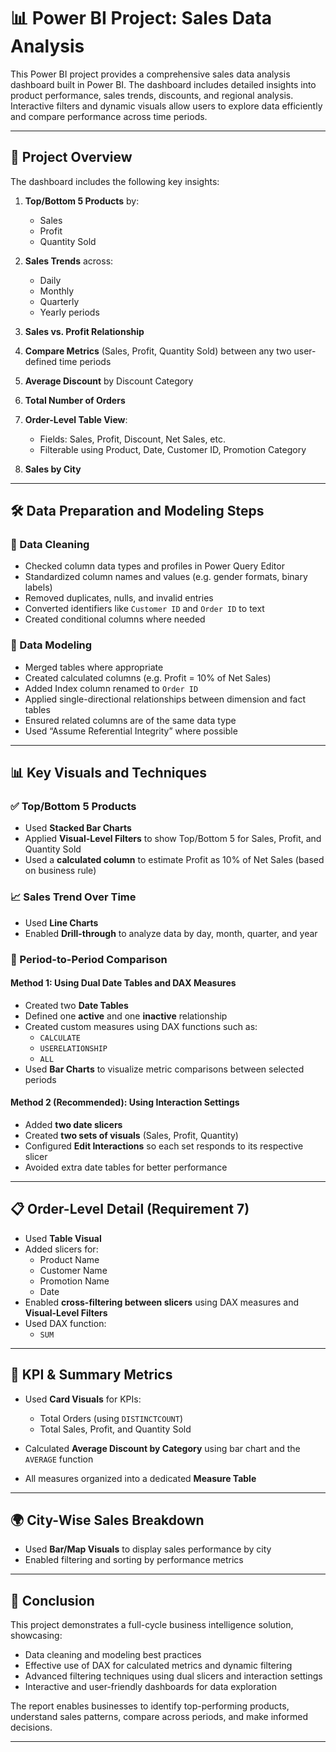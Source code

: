 # 📊 Power BI Project: Sales Data Analysis

This Power BI project provides a comprehensive sales data analysis dashboard built in Power BI. The dashboard includes detailed insights into product performance, sales trends, discounts, and regional analysis. Interactive filters and dynamic visuals allow users to explore data efficiently and compare performance across time periods.

---

## 📁 Project Overview

The dashboard includes the following key insights:

1. **Top/Bottom 5 Products** by:
   - Sales
   - Profit
   - Quantity Sold

2. **Sales Trends** across:
   - Daily
   - Monthly
   - Quarterly
   - Yearly periods

3. **Sales vs. Profit Relationship**

4. **Compare Metrics** (Sales, Profit, Quantity Sold) between any two user-defined time periods

5. **Average Discount** by Discount Category

6. **Total Number of Orders**

7. **Order-Level Table View**:
   - Fields: Sales, Profit, Discount, Net Sales, etc.
   - Filterable using Product, Date, Customer ID, Promotion Category

8. **Sales by City**

---

## 🛠️ Data Preparation and Modeling Steps

### 🔹 Data Cleaning

- Checked column data types and profiles in Power Query Editor
- Standardized column names and values (e.g. gender formats, binary labels)
- Removed duplicates, nulls, and invalid entries
- Converted identifiers like `Customer ID` and `Order ID` to text
- Created conditional columns where needed

### 🔹 Data Modeling

- Merged tables where appropriate
- Created calculated columns (e.g. Profit = 10% of Net Sales)
- Added Index column renamed to `Order ID`
- Applied single-directional relationships between dimension and fact tables
- Ensured related columns are of the same data type
- Used “Assume Referential Integrity” where possible

---

## 📊 Key Visuals and Techniques

### ✅ Top/Bottom 5 Products

- Used **Stacked Bar Charts**
- Applied **Visual-Level Filters** to show Top/Bottom 5 for Sales, Profit, and Quantity Sold
- Used a **calculated column** to estimate Profit as 10% of Net Sales (based on business rule)

### 📈 Sales Trend Over Time

- Used **Line Charts**
- Enabled **Drill-through** to analyze data by day, month, quarter, and year

### 🔄 Period-to-Period Comparison

#### Method 1: Using Dual Date Tables and DAX Measures

- Created two **Date Tables**
- Defined one **active** and one **inactive** relationship
- Created custom measures using DAX functions such as:
  - `CALCULATE`
  - `USERELATIONSHIP`
  - `ALL`
- Used **Bar Charts** to visualize metric comparisons between selected periods

#### Method 2 (Recommended): Using Interaction Settings

- Added **two date slicers**
- Created **two sets of visuals** (Sales, Profit, Quantity)
- Configured **Edit Interactions** so each set responds to its respective slicer
- Avoided extra date tables for better performance

---

## 📋 Order-Level Detail (Requirement 7)

- Used **Table Visual**
- Added slicers for:
  - Product Name
  - Customer Name
  - Promotion Name
  - Date
- Enabled **cross-filtering between slicers** using DAX measures and **Visual-Level Filters**
- Used DAX function:
  - `SUM`

---

## 🔢 KPI & Summary Metrics

- Used **Card Visuals** for KPIs:
  - Total Orders (using `DISTINCTCOUNT`)
  - Total Sales, Profit, and Quantity Sold

- Calculated **Average Discount by Category** using bar chart and the `AVERAGE` function

- All measures organized into a dedicated **Measure Table**

---

## 🌍 City-Wise Sales Breakdown

- Used **Bar/Map Visuals** to display sales performance by city
- Enabled filtering and sorting by performance metrics

---

## 📌 Conclusion

This project demonstrates a full-cycle business intelligence solution, showcasing:

- Data cleaning and modeling best practices
- Effective use of DAX for calculated metrics and dynamic filtering
- Advanced filtering techniques using dual slicers and interaction settings
- Interactive and user-friendly dashboards for data exploration

The report enables businesses to identify top-performing products, understand sales patterns, compare across periods, and make informed decisions.

---
